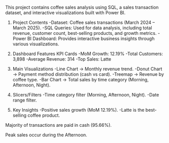 This project contains coffee sales analysis using SQL, a sales transaction dataset, and interactive visualizations built with Power BI.
1. Project Contents
    -Dataset: Coffee sales transactions (March 2024 – March 2025).
    -SQL Queries: Used for data analysis, including total revenue, customer count, best-selling products, and growth metrics.
    -Power BI Dashboard: Provides interactive business insights through various visualizations.

2. Dashboard Features
 KPI Cards
    -MoM Growth: 12.19%
    -Total Customers: 3,898
    -Average Revenue: 314
    -Top Sales: Latte

3. Main Visualizations
    -Line Chart → Monthly revenue trend.
    -Donut Chart → Payment method distribution (cash vs card).
    -Treemap → Revenue by coffee type.
    -Bar Chart → Total sales by time category (Morning, Afternoon, Night).

4. Slicers/Filters
    -Time category filter (Morning, Afternoon, Night).
    -Date range filter.

5. Key Insights
    -Positive sales growth (MoM 12.19%).
    -Latte is the best-selling coffee product.

Majority of transactions are paid in cash (95.66%).

Peak sales occur during the Afternoon.
